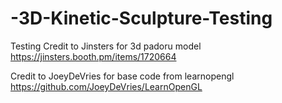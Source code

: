 # -3D-Kinetic-Sculpture-Testing
Testing
Credit to Jinsters for 3d padoru model
https://jinsters.booth.pm/items/1720664

Credit to JoeyDeVries for base code from learnopengl
https://github.com/JoeyDeVries/LearnOpenGL

